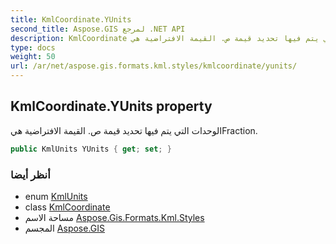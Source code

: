 ```yaml
---
title: KmlCoordinate.YUnits
second_title: Aspose.GIS لمرجع .NET API
description: KmlCoordinate ملكية. الوحدات التي يتم فيها تحديد قيمة ص. القيمة الافتراضية هيFraction.
type: docs
weight: 50
url: /ar/net/aspose.gis.formats.kml.styles/kmlcoordinate/yunits/
---
```

## KmlCoordinate.YUnits property

الوحدات التي يتم فيها تحديد قيمة ص. القيمة الافتراضية هيFraction.

```csharp
public KmlUnits YUnits { get; set; }
```

### أنظر أيضا

* enum [KmlUnits](../../kmlunits/)
* class [KmlCoordinate](../)
* مساحة الاسم [Aspose.Gis.Formats.Kml.Styles](../../kmlcoordinate/)
* المجسم [Aspose.GIS](../../../)


